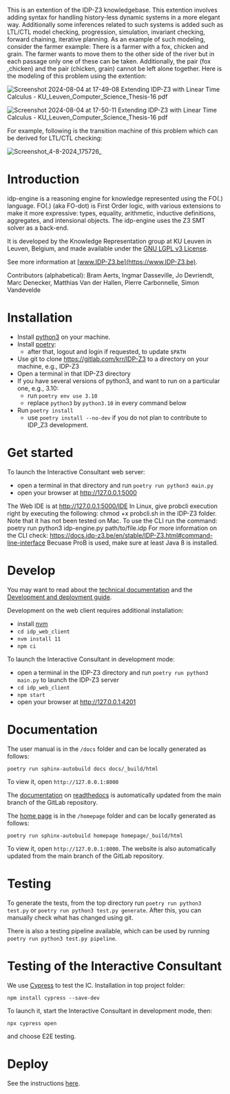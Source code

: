 This is an extention of the IDP-Z3 knowledgebase. This extention involves adding syntax for handling history-less dynamic systems in a more elegant way. Additionally some inferences related to such systems is added such as LTL/CTL model checking, progression, simulation, invariant checking, forward chaining, iterative planning. As an example of such modeling, consider the farmer example: There is a farmer with a fox, chicken and grain. The farmer wants to move them to the other side of the river but in each passage only one of these can be taken. Additionally, the pair (fox ,chicken) and the pair (chicken, grain) cannot be left alone together. Here is the modeling of this problem using the extention:


![Screenshot 2024-08-04 at 17-49-08 Extending IDP-Z3 with Linear Time Calculus - KU_Leuven_Computer_Science_Thesis-16 pdf](https://github.com/user-attachments/assets/cfb3ecaf-83c2-4131-b86b-decac2816d91)

![Screenshot 2024-08-04 at 17-50-11 Extending IDP-Z3 with Linear Time Calculus - KU_Leuven_Computer_Science_Thesis-16 pdf](https://github.com/user-attachments/assets/3f148be3-befb-4dc6-8509-d22a726729ef)


For example, following is the transition machine of this problem which can be derived for LTL/CTL checking:

![Screenshot_4-8-2024_175726_](https://github.com/user-attachments/assets/b4bb4fb7-e52d-46d4-9f41-6df5d8ccb19e)

# Introduction

idp-engine is a reasoning engine for knowledge represented using the FO(.) language.
FO(.) (aka FO-dot) is First Order logic, with various extensions to make it more expressive:  types, equality, arithmetic, inductive definitions, aggregates, and intensional objects.
The idp-engine uses the Z3 SMT solver as a back-end.

It is developed by the Knowledge Representation group at KU Leuven in Leuven, Belgium, and made available under the [GNU LGPL v3 License](https://www.gnu.org/licenses/lgpl-3.0.txt).

See more information at [www.IDP-Z3.be](https://www.IDP-Z3.be).

Contributors (alphabetical):  Bram Aerts, Ingmar Dasseville, Jo Devriendt, Marc Denecker, Matthias Van der Hallen, Pierre Carbonnelle, Simon Vandevelde

# Installation

* Install [python3](https://www.python.org/downloads/) on your machine.
* Install [poetry](https://python-poetry.org/docs/#installation):
    * after that, logout and login if requested, to update `$PATH`
* Use git to clone https://gitlab.com/krr/IDP-Z3 to a directory on your machine, e.g., IDP-Z3
* Open a terminal in that IDP-Z3 directory
* If you have several versions of python3, and want to run on a particular one, e.g., 3.10:
    * run `poetry env use 3.10`
    * replace `python3` by `python3.10` in every command below
* Run `poetry install`
    * use `poetry install --no-dev` if you do not plan to contribute to IDP_Z3 development.


# Get started

To launch the Interactive Consultant web server:

* open a terminal in that directory and run `poetry run python3 main.py`
* open your browser at http://127.0.0.1:5000


The Web IDE is at http://127.0.0.1:5000/IDE
In Linux, give probcli execution right by executing the following: chmod +x probcli.sh in the IDP-Z3 folder.
Note that it has not been tested on Mac.
To use the CLI run the command: poetry run python3 idp-engine.py path/to/file.idp
For more information on the CLI check: https://docs.idp-z3.be/en/stable/IDP-Z3.html#command-line-interface
Becuase ProB is used, make sure at least Java 8 is installed.


# Develop

You may want to read about the [technical documentation](http://docs.idp-z3.be/en/latest/code_reference.html) and the [Development and deployment guide](https://gitlab.com/krr/IDP-Z3/-/wikis/Development-and-deployment-guide).

Development on the web client requires additional installation:

* install [nvm](https://github.com/nvm-sh/nvm)
* `cd idp_web_client`
* `nvm install 11`
* `npm ci`

To launch the Interactive Consultant in development mode:

* open a terminal in the IDP-Z3 directory and run `poetry run python3 main.py` to launch the IDP-Z3 server
* `cd idp_web_client`
* `npm start`
* open your browser at http://127.0.0.1:4201


# Documentation

The user manual is in the `/docs` folder and can be locally generated as follows:
~~~~
poetry run sphinx-autobuild docs docs/_build/html
~~~~
To view it, open `http://127.0.0.1:8000`

The [documentation](https://docs.IDP-Z3.be) on [readthedocs](https://readthedocs.org/projects/idp-z3/) is automatically updated from the main branch of the GitLab repository.

The [home page](https://www.IDP-Z3.be) is in the `/homepage` folder and can be locally generated as follows:
~~~~
poetry run sphinx-autobuild homepage homepage/_build/html
~~~~
To view it, open `http://127.0.0.1:8000`.  The website is also automatically updated from the main branch of the GitLab repository.


# Testing

To generate the tests, from the top directory run `poetry run python3 test.py` or `poetry run python3 test.py generate`.
After this, you can manually check what has changed using git.

There is also a testing pipeline available, which can be used by running `poetry run python3 test.py pipeline`.


# Testing of the Interactive Consultant

We use [Cypress](https://www.cypress.io/) to test the IC.  Installation in top project folder:
~~~~
npm install cypress --save-dev
~~~~
To launch it, start the Interactive Consultant in development mode, then:
~~~~
npx cypress open
~~~~
and choose E2E testing.

# Deploy

See the instructions [here](https://gitlab.com/krr/IDP-Z3/-/wikis/Development-and-deployment-guide).
